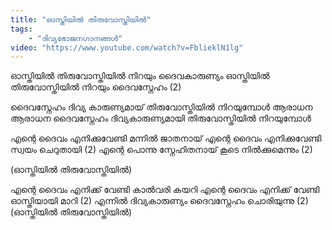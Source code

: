 ```yaml
---
title: "ഓസ്തിയിൽ തിരുവോസ്തിയിൽ"
tags:
    - "ദിവ്യഭോജനഗാനങ്ങൾ"
video: "https://www.youtube.com/watch?v=FblieklN1lg"
---
```


ഓസ്തിയിൽ തിരുവോസ്തിയിൽ നിറയും ദൈവകാരുണ്യം
ഓസ്തിയിൽ തിരുവോസ്തിയിൽ നിറയും ദൈവസ്നേഹം (2)

ദൈവസ്നേഹം ദിവ്യ കാരുണ്യമായ്
തിരുവോസ്തിയിൽ നിറയുമ്പോൾ
ആരാധന ആരാധന
ദൈവസ്നേഹം ദിവ്യകാരുണ്യമായി
തിരുവോസ്തിയിൽ നിറയുമ്പോൾ

എന്റെ ദൈവം എനിക്കുവേണ്ടി മന്നിൽ ജാതനായ്
എന്റെ ദൈവം എനിക്കുവേണ്ടി സ്വയം ചെറുതായി (2)
എന്റെ പൊന്നു സ്നേഹിതനായ് കൂടെ നിൽക്കുമെന്നും (2)

(ഓസ്തിയിൽ തിരുവോസ്തിയിൽ)

എന്റെ ദൈവം എനിക്ക് വേണ്ടി കാൽവരി കയറി
എന്റെ ദൈവം എനിക്ക് വേണ്ടി ഓസ്തിയായി മാറി (2)
എന്നിൽ ദിവ്യകാരുണ്യം ദൈവസ്നേഹം ചൊരിയുന്നു (2)
(ഓസ്തിയിൽ തിരുവോസ്തിയിൽ)
